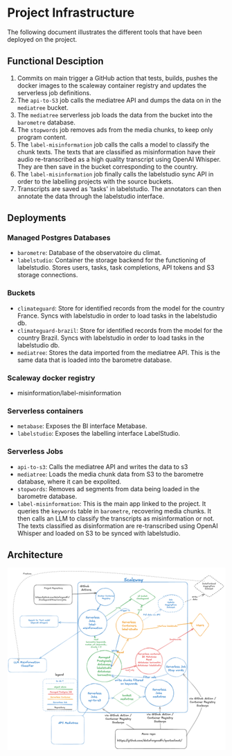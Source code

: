 # Project Infrastructure
The following document illustrates the different tools that have been deployed on the project.

## Functional Desciption
1) Commits on main trigger a GitHub action that tests, builds, pushes the docker images to the scaleway container registry and updates the serverless job definitions.
2) The `api-to-S3` job calls the mediatree API and dumps the data on in the `mediatree` bucket. 
3) The `mediatree` serverless job loads the data from the bucket into the `barometre` database.
4) The `stopwords` job removes ads from the media chunks, to keep only program content.
5) The `label-misinformation` job calls the calls a model to classify the chunk texts. The texts that are classified as misinformation have their audio re-transcribed as a high quality transcript using OpenAI Whisper. They are then save in the bucket corresponding to the country.
6) The `label-misinformation` job finally calls the labelstudio sync API in order to the labelling projects with the source buckets.
7) Transcripts are saved as 'tasks' in labelstudio. The annotators can then annotate the data through the labelstudio interface.

## Deployments

### Managed Postgres Databases
* `barometre`: Database of the observatoire du climat.
* `labelstudio`: Container the storage backend for the functioning of labelstudio. Stores users, tasks, task completions, API tokens and S3 storage connections.

### Buckets
* `climateguard`: Store for identified records from the model for the country France. Syncs with labelstudio in order to load tasks in the labelstudio db.
* `climateguard-brazil`: Store for identified records from the model for the country Brazil. Syncs with labelstudio in order to load tasks in the labelstudio db.
* `mediatree`: Stores the data imported from the mediatree API. This is the same data that is loaded into the barometre database.

### Scaleway docker registry
* misinformation/label-misinformation

### Serverless containers 
* `metabase`: Exposes the BI interface Metabase.
* `labelstudio`: Exposes the labelling interface LabelStudio. 

### Serverless Jobs
* `api-to-s3`: Calls the mediatree API and writes the data to s3
* `mediatree`: Loads the media chunk data from S3 to the barometre database, where it can be expolited.
* `stopwords`: Removes ad segments from data being loaded in the barometre database.
* `label-misinformation`: This is the main app linked to the project. It queries the `keywords` table in `barometre`, recovering media chunks. It then calls an LLM to classify the transcripts as misinformation or not. The texts classified as disinformation are re-transcribed using OpenAI Whisper and loaded on S3 to be synced with labelstudio.

## Architecture
![Climate Safeguards: Architecture Diagram](./images/infra_climatesafeguards.png)